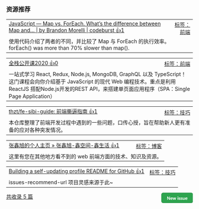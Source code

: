 ### 资源推荐

<table><tr>
<td>
<a href="https://codeburst.io/javascript-map-vs-foreach-f38111822c0f">JavaScript — Map vs. ForEach. What’s the difference between Map and… | by Brandon Morelli | codeburst 👍1</a>
</td>
<td align="right">
<a href="https://github.com/vhxubo/issues-recommend-url/labels/%E5%89%8D%E7%AB%AF">标签：前端</a>
</td>
</tr><tr>
<td colspan="2">
使用代码介绍了两者的不同，并比较了 Map 与 ForEach 的执行效率。forEach() was more than 70% slower than map().
</td>
</tr></table>
<table><tr>
<td>
<a href="https://fullstackopen.com/zh/">全栈公开课2020 👍0</a>
</td>
<td align="right">
<a href="https://github.com/vhxubo/issues-recommend-url/labels/%E5%89%8D%E7%AB%AF">标签：前端</a>
</td>
</tr><tr>
<td colspan="2">
一站式学习 React, Redux, Node.js, MongoDB, GraphQL 以及 TypeScript！这门课程会向你介绍基于 JavaScript 的现代 Web 编程技术。重点是利用 ReactJS 搭配Node.js开发的REST API，来搭建单页面应用程序（SPA：Single Page Application）
</td>
</tr></table>
<table><tr>
<td>
<a href="https://github.com/thzt/fe-sibi-guide">thzt/fe-sibi-guide: 前端撕逼指南 👍1</a>
</td>
<td align="right">
<a href="https://github.com/vhxubo/issues-recommend-url/labels/%E6%8A%80%E5%B7%A7">标签：技巧</a>
</td>
</tr><tr>
<td colspan="2">
本仓库整理了前端开发过程中遇到的一些问题，口传心授，旨在帮助新人更有准备的应对各种突发情况。
</td>
</tr></table>
<table><tr>
<td>
<a href="https://www.zhangxinxu.com/">张鑫旭的个人主页 » 张鑫旭-鑫空间-鑫生活 👍1</a>
</td>
<td align="right">
<a href="https://github.com/vhxubo/issues-recommend-url/labels/%E5%8D%9A%E5%AE%A2">标签：博客</a>
</td>
</tr><tr>
<td colspan="2">
这里有您在其他地方看不到的 web 前端方面的技术、知识及资源。
</td>
</tr></table>
<table><tr>
<td>
<a href="https://simonwillison.net/2020/Jul/10/self-updating-profile-readme/">Building a self-updating profile README for GitHub 👍1</a>
</td>
<td align="right">
<a href="https://github.com/vhxubo/issues-recommend-url/labels/%E6%8A%80%E5%B7%A7">标签：技巧</a>
</td>
</tr><tr>
<td colspan="2">
issues-recommend-url 项目灵感来源于此~
</td>
</tr></table>

<a href="https://github.com/vhxubo/issues-recommend-url/issues/new"><img src=".github/workflows/new_issue.png" align="right" height="28" alt="New issue"></a> 
<a href="https://github.com/vhxubo/issues-recommend-url/issues">共收录 5 篇</a>
